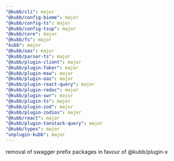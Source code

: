 ```yaml
---
"@kubb/cli": major
"@kubb/config-biome": major
"@kubb/config-ts": major
"@kubb/config-tsup": major
"@kubb/core": major
"@kubb/fs": major
"kubb": major
"@kubb/oas": major
"@kubb/parser-ts": major
"@kubb/plugin-client": major
"@kubb/plugin-faker": major
"@kubb/plugin-msw": major
"@kubb/plugin-oas": major
"@kubb/plugin-react-query": major
"@kubb/plugin-redoc": major
"@kubb/plugin-swr": major
"@kubb/plugin-ts": major
"@kubb/plugin-zod": major
"@kubb/plugin-zodios": major
"@kubb/react": major
"@kubb/plugin-tanstack-query": major
"@kubb/types": major
"unplugin-kubb": major
---
```


removal of swagger prefix packages in favour of @kubb/plugin-x
